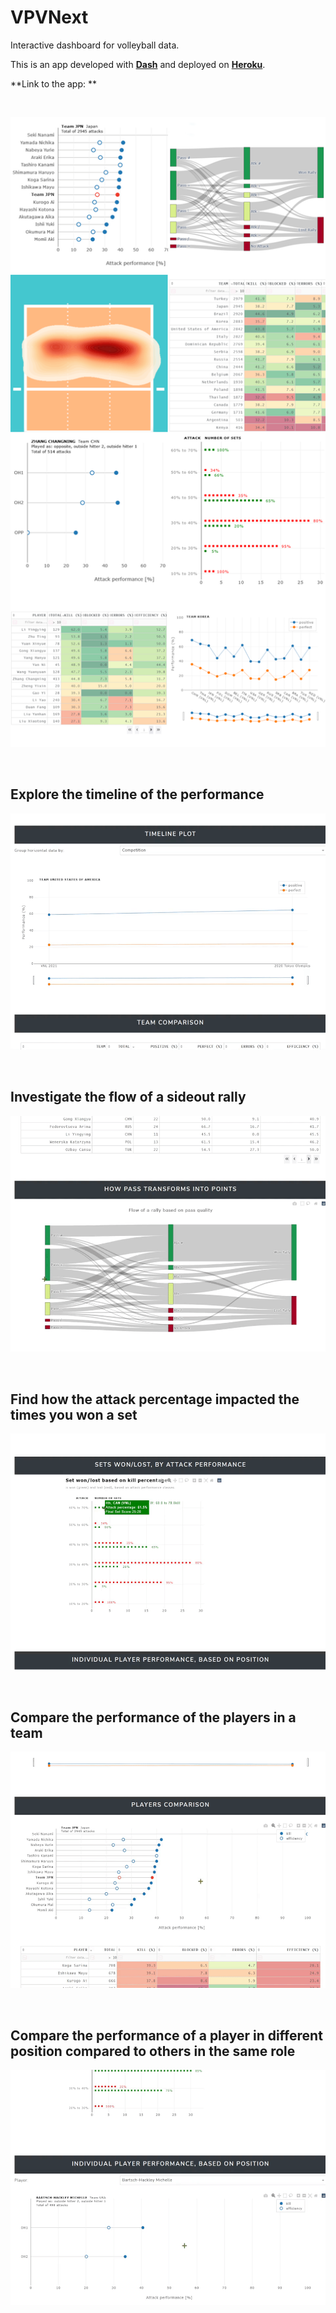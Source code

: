 # VPVNext
Interactive dashboard for volleyball data.

This is an app developed with [**Dash**](https://dash.plotly.com/) and deployed on [**Heroku**](https://www.heroku.com/home).

**Link to the app: **

<br>

![](images/summary.png)

<br> 

## Explore the timeline of the performance
![](images/timeline.gif)

<br>

## Investigate the flow of a sideout rally
![](images/flow.gif)

<br>

## Find how the attack percentage impacted the times you won a set
![](images/wonlost.gif)

<br>

## Compare the performance of the players in a team
![](images/lollipop.gif)

<br>

## Compare the performance of a player in different position compared to others in the same role
![](images/different_positions.gif)
